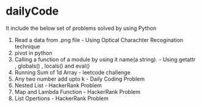 # dailyCode

It include the below set of problems solved by using Python

1) Read a data from .png file - Using Optical Charachter Recogination technique
2) pivot in python
3) Calling a function of a module by using it name(a string). - Using getattr , globals() , locals() and eval()
4) Running Sum of 1d Array - leetcode challenge
5) Any two number add upto k - Daily Coding Problem
6) Nested List - HackerRank Problem
7) Map and Lambda Function - HackerRank Problem
8) List Opertions - HackerRank Problem
